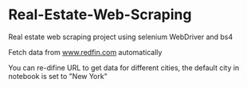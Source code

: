 # Real-Estate-Web-Scraping
 Real estate web scraping project using selenium WebDriver and bs4
 
 Fetch data from www.redfin.com automatically 
 
 You can re-difine URL to get data for different cities, the default city in notebook is set to "New York"
